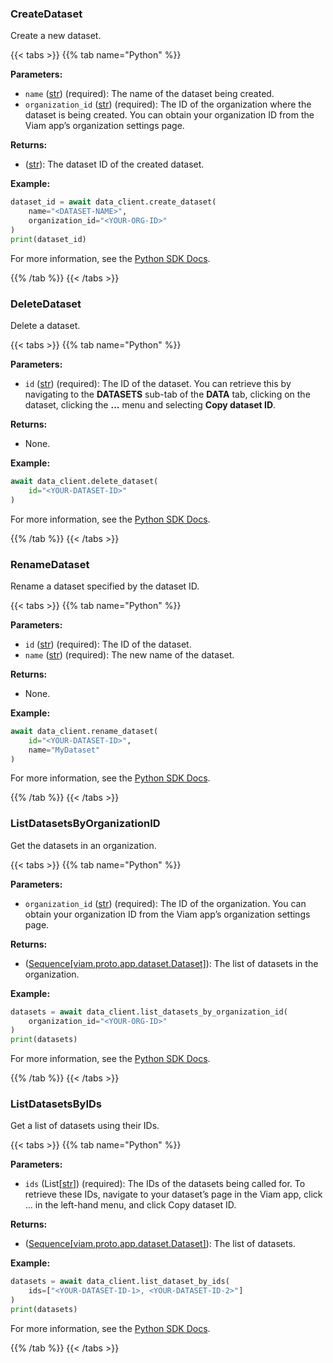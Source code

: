 ### CreateDataset

Create a new dataset.

{{< tabs >}}
{{% tab name="Python" %}}

**Parameters:**

- `name` ([str](https://docs.python.org/3/library/stdtypes.html#text-sequence-type-str)) (required): The name of the dataset being created.
- `organization_id` ([str](https://docs.python.org/3/library/stdtypes.html#text-sequence-type-str)) (required): The ID of the organization where the dataset is being created. You can obtain your organization ID from the Viam app’s organization settings page.

**Returns:**

- ([str](https://docs.python.org/3/library/stdtypes.html#text-sequence-type-str)): The dataset ID of the created dataset.

**Example:**

```python {class="line-numbers linkable-line-numbers"}
dataset_id = await data_client.create_dataset(
    name="<DATASET-NAME>",
    organization_id="<YOUR-ORG-ID>"
)
print(dataset_id)
```

For more information, see the [Python SDK Docs](https://python.viam.dev/autoapi/viam/app/data_client/index.html#viam.app.data_client.DataClient.create_dataset).

{{% /tab %}}
{{< /tabs >}}

### DeleteDataset

Delete a dataset.

{{< tabs >}}
{{% tab name="Python" %}}

**Parameters:**

- `id` ([str](https://docs.python.org/3/library/stdtypes.html#text-sequence-type-str)) (required): The ID of the dataset. You can retrieve this by navigating to the **DATASETS** sub-tab of the **DATA** tab, clicking on the dataset, clicking the **...** menu and selecting **Copy dataset ID**.

**Returns:**

- None.

**Example:**

```python {class="line-numbers linkable-line-numbers"}
await data_client.delete_dataset(
    id="<YOUR-DATASET-ID>"
)
```

For more information, see the [Python SDK Docs](https://python.viam.dev/autoapi/viam/app/data_client/index.html#viam.app.data_client.DataClient.delete_dataset).

{{% /tab %}}
{{< /tabs >}}

### RenameDataset

Rename a dataset specified by the dataset ID.

{{< tabs >}}
{{% tab name="Python" %}}

**Parameters:**

- `id` ([str](https://docs.python.org/3/library/stdtypes.html#text-sequence-type-str)) (required): The ID of the dataset.
- `name` ([str](https://docs.python.org/3/library/stdtypes.html#text-sequence-type-str)) (required): The new name of the dataset.

**Returns:**

- None.

**Example:**

```python {class="line-numbers linkable-line-numbers"}
await data_client.rename_dataset(
    id="<YOUR-DATASET-ID>",
    name="MyDataset"
)
```

For more information, see the [Python SDK Docs](https://python.viam.dev/autoapi/viam/app/data_client/index.html#viam.app.data_client.DataClient.rename_dataset).

{{% /tab %}}
{{< /tabs >}}

### ListDatasetsByOrganizationID

Get the datasets in an organization.

{{< tabs >}}
{{% tab name="Python" %}}

**Parameters:**

- `organization_id` ([str](https://docs.python.org/3/library/stdtypes.html#text-sequence-type-str)) (required): The ID of the organization. You can obtain your organization ID from the Viam app’s organization settings page.

**Returns:**

- ([Sequence[viam.proto.app.dataset.Dataset]](https://python.viam.dev/autoapi/viam/proto/app/dataset/index.html#viam.proto.app.dataset.Dataset)): The list of datasets in the organization.

**Example:**

```python {class="line-numbers linkable-line-numbers"}
datasets = await data_client.list_datasets_by_organization_id(
    organization_id="<YOUR-ORG-ID>"
)
print(datasets)
```

For more information, see the [Python SDK Docs](https://python.viam.dev/autoapi/viam/app/data_client/index.html#viam.app.data_client.DataClient.list_datasets_by_organization_id).

{{% /tab %}}
{{< /tabs >}}

### ListDatasetsByIDs

Get a list of datasets using their IDs.

{{< tabs >}}
{{% tab name="Python" %}}

**Parameters:**

- `ids` (List[[str](https://docs.python.org/3/library/stdtypes.html#text-sequence-type-str)]) (required): The IDs of the datasets being called for. To retrieve these IDs, navigate to your dataset’s page in the Viam app, click … in the left-hand menu, and click Copy dataset ID.

**Returns:**

- ([Sequence[viam.proto.app.dataset.Dataset]](https://python.viam.dev/autoapi/viam/proto/app/dataset/index.html#viam.proto.app.dataset.Dataset)): The list of datasets.

**Example:**

```python {class="line-numbers linkable-line-numbers"}
datasets = await data_client.list_dataset_by_ids(
    ids=["<YOUR-DATASET-ID-1>, <YOUR-DATASET-ID-2>"]
)
print(datasets)
```

For more information, see the [Python SDK Docs](https://python.viam.dev/autoapi/viam/app/data_client/index.html#viam.app.data_client.DataClient.list_dataset_by_ids).

{{% /tab %}}
{{< /tabs >}}
